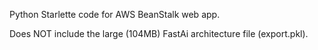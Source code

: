 Python Starlette code for AWS BeanStalk web app.

Does NOT include the large (104MB) FastAi architecture file (export.pkl).

